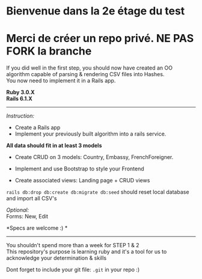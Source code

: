 # Bienvenue dans la 2e étage du test
# Merci de créer un repo privé. NE PAS FORK la branche

If you did well in the first step, you should now have created an OO algorithm capable of parsing & rendering CSV files into Hashes.  
You now need to implement it in a Rails app.  

**Ruby 3.0.X**  
**Rails 6.1.X**  

----------

*Instruction:*  

- Create a Rails app
- Implement your previously built algorithm into a rails service. 


**All data should fit in at least 3 models**
- Create CRUD on 3 models: Country, Embassy, FrenchForeigner. 

- Implement and use Bootstrap to style your Frontend  
- Create associated views: Landing page + CRUD views  


`rails db:drop db:create db:migrate db:seed` should reset local database and import all CSV's  

*Optional:*  
Forms: New, Edit  

*Specs are welcome :) *  

-----------  

You shouldn't spend more than a week for STEP 1 & 2  
This repository's purpose is learning ruby and it's a tool for us to acknowledge your determination & skills  

Dont forget to include your git file: `.git` in your repo :)
